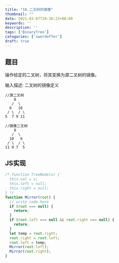 ```yaml
---
title: "18.二叉树的镜像"
thumbnail: ""
date: 2021-03-07T20:36:23+08:00
keywords: ''
description: ''
tags: ['BinaryTree']
categories: ['swordoffer']
draft: true
---
```


## 题目

操作给定的二叉树，将其变换为源二叉树的镜像。

输入描述: 二叉树的镜像定义  

```
//源二叉树 
    8
   /  \
  6   10
 / \  / \
5  7 9 11

//镜像二叉树
    8
   /  \
  10   6
 / \  / \
11 9 7  5
```

## JS实现

```javascript
/* function TreeNode(x) {
  this.val = x;
  this.left = null;
  this.right = null;
} */
function Mirror(root) {
  // write code here
  if (root === null) {
    return;
  }
  if (root.left === null && root.right === null) {
    return;
  }
  let temp = root.right;
  root.right = root.left;
  root.left = temp;
  Mirror(root.left);
  Mirror(root.right);
}
```
